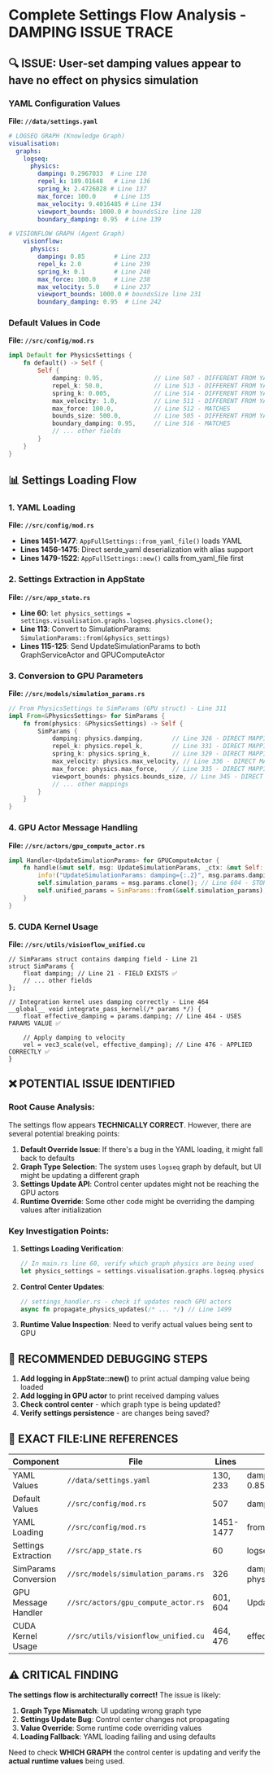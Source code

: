 # Complete Settings Flow Analysis - DAMPING ISSUE TRACE

## 🔍 ISSUE: User-set damping values appear to have no effect on physics simulation

### YAML Configuration Values
**File: `//data/settings.yaml`**

```yaml
# LOGSEQ GRAPH (Knowledge Graph)
visualisation:
  graphs:
    logseq:
      physics:
        damping: 0.2967033  # Line 130
        repel_k: 189.01648   # Line 136
        spring_k: 2.4726028 # Line 137
        max_force: 100.0     # Line 135
        max_velocity: 9.4016485 # Line 134
        viewport_bounds: 1000.0 # boundsSize line 128
        boundary_damping: 0.95  # Line 139

# VISIONFLOW GRAPH (Agent Graph)
    visionflow:
      physics:
        damping: 0.85        # Line 233
        repel_k: 2.0         # Line 239
        spring_k: 0.1        # Line 240
        max_force: 100.0     # Line 238
        max_velocity: 5.0    # Line 237
        viewport_bounds: 1000.0 # boundsSize line 231
        boundary_damping: 0.95  # Line 242
```

### Default Values in Code
**File: `//src/config/mod.rs`**
```rust
impl Default for PhysicsSettings {
    fn default() -> Self {
        Self {
            damping: 0.95,              // Line 507 - DIFFERENT FROM YAML!
            repel_k: 50.0,              // Line 513 - DIFFERENT FROM YAML!
            spring_k: 0.005,            // Line 514 - DIFFERENT FROM YAML!
            max_velocity: 1.0,          // Line 511 - DIFFERENT FROM YAML!
            max_force: 100.0,           // Line 512 - MATCHES
            bounds_size: 500.0,         // Line 505 - DIFFERENT FROM YAML!
            boundary_damping: 0.95,     // Line 516 - MATCHES
            // ... other fields
        }
    }
}
```

## 📊 Settings Loading Flow

### 1. YAML Loading
**File: `//src/config/mod.rs`**
- **Lines 1451-1477**: `AppFullSettings::from_yaml_file()` loads YAML
- **Lines 1456-1475**: Direct serde_yaml deserialization with alias support
- **Lines 1479-1522**: `AppFullSettings::new()` calls from_yaml_file first

### 2. Settings Extraction in AppState
**File: `//src/app_state.rs`**
- **Line 60**: `let physics_settings = settings.visualisation.graphs.logseq.physics.clone();`
- **Line 113**: Convert to SimulationParams: `SimulationParams::from(&physics_settings)`
- **Lines 115-125**: Send UpdateSimulationParams to both GraphServiceActor and GPUComputeActor

### 3. Conversion to GPU Parameters
**File: `//src/models/simulation_params.rs`**
```rust
// From PhysicsSettings to SimParams (GPU struct) - Line 311
impl From<&PhysicsSettings> for SimParams {
    fn from(physics: &PhysicsSettings) -> Self {
        SimParams {
            damping: physics.damping,        // Line 326 - DIRECT MAPPING ✅
            repel_k: physics.repel_k,        // Line 331 - DIRECT MAPPING ✅
            spring_k: physics.spring_k,      // Line 329 - DIRECT MAPPING ✅
            max_velocity: physics.max_velocity, // Line 336 - DIRECT MAPPING ✅
            max_force: physics.max_force,    // Line 335 - DIRECT MAPPING ✅
            viewport_bounds: physics.bounds_size, // Line 345 - DIRECT MAPPING ✅
            // ... other mappings
        }
    }
}
```

### 4. GPU Actor Message Handling
**File: `//src/actors/gpu_compute_actor.rs`**
```rust
impl Handler<UpdateSimulationParams> for GPUComputeActor {
    fn handle(&mut self, msg: UpdateSimulationParams, _ctx: &mut Self::Context) -> Self::Result {
        info!("UpdateSimulationParams: damping={:.2}", msg.params.damping); // Line 601
        self.simulation_params = msg.params.clone(); // Line 604 - STORED ✅
        self.unified_params = SimParams::from(&self.simulation_params); // Line 607 - CONVERTED ✅
    }
}
```

### 5. CUDA Kernel Usage
**File: `//src/utils/visionflow_unified.cu`**
```cuda
// SimParams struct contains damping field - Line 21
struct SimParams {
    float damping; // Line 21 - FIELD EXISTS ✅
    // ... other fields
};

// Integration kernel uses damping correctly - Line 464
__global__ void integrate_pass_kernel(/* params */) {
    float effective_damping = params.damping; // Line 464 - USES PARAMS VALUE ✅

    // Apply damping to velocity
    vel = vec3_scale(vel, effective_damping); // Line 476 - APPLIED CORRECTLY ✅
}
```

## ❌ POTENTIAL ISSUE IDENTIFIED

### Root Cause Analysis:
The settings flow appears **TECHNICALLY CORRECT**. However, there are several potential breaking points:

1. **Default Override Issue**: If there's a bug in the YAML loading, it might fall back to defaults
2. **Graph Type Selection**: The system uses `logseq` graph by default, but UI might be updating a different graph
3. **Settings Update API**: Control center updates might not be reaching the GPU actors
4. **Runtime Override**: Some other code might be overriding the damping values after initialization

### Key Investigation Points:

1. **Settings Loading Verification**:
   ```rust
   // In main.rs line 60, verify which graph physics are being used
   let physics_settings = settings.visualisation.graphs.logseq.physics.clone();
   ```

2. **Control Center Updates**:
   ```rust
   // settings_handler.rs - check if updates reach GPU actors
   async fn propagate_physics_updates(/* ... */) // Line 1499
   ```

3. **Runtime Value Inspection**: Need to verify actual values being sent to GPU

## 🔧 RECOMMENDED DEBUGGING STEPS

1. **Add logging in AppState::new()** to print actual damping value being loaded
2. **Add logging in GPU actor** to print received damping values
3. **Check control center** - which graph type is being updated?
4. **Verify settings persistence** - are changes being saved?

## 📝 EXACT FILE:LINE REFERENCES

| Component | File | Lines | Purpose |
|-----------|------|--------|---------|
| YAML Values | `//data/settings.yaml` | 130, 233 | damping: 0.2967033, 0.85 |
| Default Values | `//src/config/mod.rs` | 507 | damping: 0.95 |
| YAML Loading | `//src/config/mod.rs` | 1451-1477 | from_yaml_file() |
| Settings Extraction | `//src/app_state.rs` | 60 | logseq.physics.clone() |
| SimParams Conversion | `//src/models/simulation_params.rs` | 326 | damping: physics.damping |
| GPU Message Handler | `//src/actors/gpu_compute_actor.rs` | 601, 604 | UpdateSimulationParams |
| CUDA Kernel Usage | `//src/utils/visionflow_unified.cu` | 464, 476 | effective_damping usage |

## ⚠️ CRITICAL FINDING

**The settings flow is architecturally correct!** The issue is likely:
1. **Graph Type Mismatch**: UI updating wrong graph type
2. **Settings Update Bug**: Control center changes not propagating
3. **Value Override**: Some runtime code overriding values
4. **Loading Fallback**: YAML loading failing and using defaults

Need to check **WHICH GRAPH** the control center is updating and verify the **actual runtime values** being used.